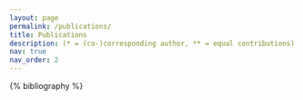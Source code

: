 ```yaml
---
layout: page
permalink: /publications/
title: Publications
description: (* = (co-)corresponding author, ** = equal contributions)
nav: true
nav_order: 2
---
```


<!-- _pages/publications.md -->
<div class="publications">

{% bibliography %}

</div>

